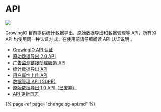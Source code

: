 # API

![](../.gitbook/assets/bang-zhu-wen-dang-banner4.jpg)

GrowingIO 目前提供统计数据导出、原始数据导出和数据管理等 API，所有的 API 均使用同一种认证方式，在使用前请仔细阅读 API 认证说明 。

* [GrowingIO API 认证](authentication.md)
* [原始数据导出 2.0 API](raw-data-api/raw-data-export-2.0.md)
* [广告监测链接创建服务 API](ads-tracking-api.md)
* [统计数据导出 API](reporting-api.md)
* [用户属性上传 API](user-property-upload.md)
* [数据管理 API \(GDPR\)](delete-visitor-api.md)
* [原始数据导出 1.0 API（已废弃）](raw-data-api/raw-data-export-1.0.md)
* [API 更新日志](changelog-api.md)

{% page-ref page="changelog-api.md" %}

  




